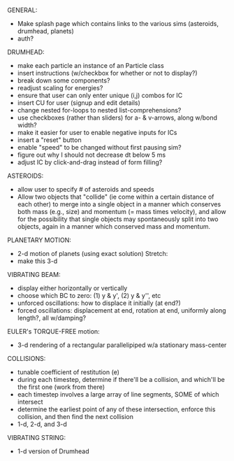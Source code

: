 GENERAL:
* Make splash page which contains links to the various sims (asteroids, drumhead, planets)
* auth?

DRUMHEAD:
* make each particle an instance of an Particle class
* insert instructions (w/checkbox for whether or not to display?)
* break down some components?
* readjust scaling for energies?
* ensure that user can only enter unique (i,j) combos for IC
* insert CU for user (signup and edit details)
* change nested for-loops to nested list-comprehensions?
* use checkboxes (rather than sliders) for a- & v-arrows, along w/bond width?
* make it easier for user to enable negative inputs for ICs
* insert a "reset" button
* enable "speed" to be changed without first pausing sim?
* figure out why I should not decrease dt below 5 ms
* adjust IC by click-and-drag instead of form filling?

ASTEROIDS:
* allow user to specify # of asteroids and speeds
* Allow two objects that "collide" (ie come within a certain distance of each other) to merge into a single object in a manner which conserves both mass (e.g., size) and momentum (= mass times velocity), and allow for the possibility that single objects may spontaneously split into two objects, again in a manner which conserved mass and momentum.

PLANETARY MOTION:
* 2-d motion of planets (using exact solution)
Stretch:
* make this 3-d

VIBRATING BEAM:
* display either horizontally or vertically
* choose which BC to zero: (1) y & y', (2) y & y'', etc
* unforced oscillations: how to displace it initially (at end?)
* forced oscillations: displacement at end, rotation at end, uniformly along length?, all w/damping?

EULER's TORQUE-FREE motion:
* 3-d rendering of a rectangular parallelipiped w/a stationary mass-center

COLLISIONS:
* tunable coefficient of restitution (e)
* during each timestep, determine if there'll be a collision, and which'll be the first one (work from there)
* each timestep involves a large array of line segments, SOME of which intersect
* determine the earliest point of any of these intersection, enforce this collision, and then find the next collision
* 1-d, 2-d, and 3-d

VIBRATING STRING:
* 1-d version of Drumhead
